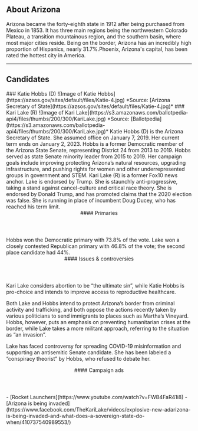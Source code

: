 ## About Arizona
Arizona became the forty-eighth state in 1912 after being purchased from Mexico in 1853. It has three main regions being the northwestern Colorado Plateau, a transition mountainous region, and the southern basin, where most major cities reside. Being on the border, Arizona has an incredibly high proportion of Hispanics, nearly 31.7%.Phoenix, Arizona's capital, has been rated the hottest city in America. 

---

## Candidates

<Grid>
  <Box>
    ### Katie Hobbs (D)
    ![Image of Katie Hobbs](https://azsos.gov/sites/default/files/Katie-4.jpg)
    *Source: [Arizona Secretary of State](https://azsos.gov/sites/default/files/Katie-4.jpg)*
  </Box>
  <Box>
    ### Kari Lake (R)
    ![Image of Kari Lake](https://s3.amazonaws.com/ballotpedia-api4/files/thumbs/200/300/KariLake.jpg)
    *Source: [Ballotpedia](https://s3.amazonaws.com/ballotpedia-api4/files/thumbs/200/300/KariLake.jpg)*
  </Box>

  <Box>
    Katie Hobbs (D) is the Arizona Secretary of State. She assumed office on January 7, 2019. Her current term ends on January 2, 2023. Hobbs is a former Democratic member of the Arizona State Senate, representing District 24 from 2013 to 2019. Hobbs served as state Senate minority leader from 2015 to 2019. Her campaign goals include improving protecting Arizona’s natural resources, upgrading infrastructure, and pushing rights for women and other underrepresented groups in government and STEM.
  </Box>
  <Box>
    Kari Lake (R) is a former Fox10 news anchor. Lake is endorsed by Trump. She is staunchly anti-progressive, taking a stand against cancel-culture and critical race theory. She is endorsed by Donald Trump, and has promoted claims that the 2020 election was false. She is running in place of incumbent Doug Ducey, who has reached his term limit.
  </Box>

  <Header>
    #### Primaries
  </Header>
  <Box>
    Hobbs won the Democratic primary with 73.8% of the vote. 
  </Box>
  <Box>
    Lake won a closely contested Republican primary with 46.8% of the vote; the second place candidate had 44%. 
  </Box>

  <Header>
    #### Issues & controversies
  </Header>

  <WideBox>
    Kari Lake considers abortion to be “the ultimate sin”, while Katie Hobbs is pro-choice and intends to improve access to reproductive healthcare. 

Both Lake and Hobbs intend to protect Arizona’s border from criminal activity and trafficking, and both oppose the actions recently taken by various politicians to send immigrants to places such as Martha’s Vineyard. Hobbs, however, puts an emphasis on preventing humanitarian crises at the border, while Lake takes a more militant approach, referring to the situation as “an invasion”.

Lake has faced controversy for spreading COVID-19 misinformation and supporting an antisemitic Senate candidate. She has been labeled a “conspiracy theorist” by Hobbs, who refused to debate her. 
  </WideBox>
 
  <Header>
    #### Campaign ads
  </Header>
  <Box>
    - [Rocket Launchers](https://www.youtube.com/watch?v=FWB4FaR41i8)
  </Box>
  <Box>
    - [Arizona is being invaded](https://www.facebook.com/TheKariLake/videos/explosive-new-adarizona-is-being-invaded-and-what-does-a-sovereign-state-do-when/410737540989553/)
  </Box>
</Grid>
